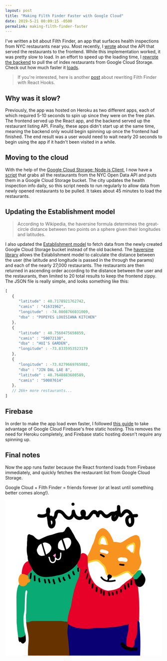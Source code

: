 ```yaml
---
layout: post
title: "Making Filth Finder Faster with Google Cloud"
date: 2019-5-21 00:09:15 -0500
permalink: making-filth-finder-faster
---
```


I've written a bit about Filth Finder, an app that surfaces health inspections from NYC restaurants near you. Most recently, I [wrote](https://codehannah.nyc/nyc_geo_client_api) about the API that served the restaurants to the frontend. While this implementation worked, it was pretty slow to load. In an effort to speed up the loading time, I [rewrote the backend](https://github.com/hcarnes/filth_finder/commit/40ea0759ae863bd5b6b020c28b671b92275cdcbf) to pull the of index restaurants from Google Cloud Storage. Check out how much faster it [loads](https://filth-finder.codehannah.nyc/).

> If you're interested, here is another [post](https://codehannah.nyc/filth_finder_react_hooks) about rewriting Filth Finder with React Hooks.

## Why was it slow?

Previously, the app was hosted on Heroku as two different apps, each of which required 5-10 seconds to spin up since they were on the free plan. The frontend served up the React app, and the backend served up the restaurant listing API. Finally, these apps didn't start up at the same time, meaning the backend only would begin spinning up once the frontend had finished. The end result was a user would need to wait nearly 20 seconds to begin using the app if it hadn't been visited in a while.

## Moving to the cloud

With the help of the [Google Cloud Storage: Node.js Client](https://www.npmjs.com/package/@google-cloud/storage), I now have a [script](https://github.com/hcarnes/filth_finder/blob/40ea0759ae863bd5b6b020c28b671b92275cdcbf/scripts/build-geocode-index.js) that grabs all the restaurants from the NYC Open Data API and puts them in a Google Cloud Storage bucket. The city updates the health inspection info daily, so this script needs to run regularly to allow data from newly opened restaurants to be pulled. It takes about 45 minutes to load the restaurants.

## Updating the Establishment model

> According to Wikipedia, the haversine formula determines the great-circle distance between two points on a sphere given their longitudes and latitudes.

I also updated the [Establishment model](https://github.com/hcarnes/filth_finder/blob/40ea0759ae863bd5b6b020c28b671b92275cdcbf/src/models/Establishment.js#L13) to fetch data from the newly created Google Cloud Storage bucket instead of the old backend. The [haversine library](https://www.npmjs.com/package/haversine) allows the Establishment model to calculate the distance between the user (the latitude and longitude is passed in the through the params) and each of the nearly 27,000 restaurants. The restaurants are then returned in ascending order according to the distance between the user and the restaurants, then limited to 20 total results to keep the frontend zippy. The JSON file is really simple, and looks something like this:

```javascript
[
   {
      "latitude" : 40.7178921762742,
      "camis" : "41631962",
      "longitude" : -74.0008766031009,
      "dba" : "POPEYES LOUISIANA KITCHEN"
   },
   {
      "latitude" : 40.7560475658859,
      "camis" : "50072138",
      "dba" : "HUI'S GARDEN",
      "longitude" : -73.8335953523179
   },
   {
      "longitude" : -73.8279669765882,
      "dba" : "JIN DAL LAE 8",
      "latitude" : 40.7648883680589,
      "camis" : "50087614"
   },
   // 26k+ more restaurants...
]
```

## Firebase
In order to make the app load even faster, I followed [this guide](https://medium.freecodecamp.org/react-and-firebase-are-all-you-need-to-host-your-web-apps-f7ab55919f53) to take advantage of Google Cloud Firebase's free static hosting. This removes the need for Heroku completely, and Firebase static hosting doesn't require any spinning up.

## Final notes

Now the app runs faster because the React frontend loads from Firebase immediately, and quickly fetches the restaurant list from Google Cloud Storage.

Google Cloud + Filth Finder = friends forever (or at least until something better comes along!).

<div class="friends">
  <a href="/img/friends.svg">
    <img src="/img/friends.svg" alt="drawing of cat and shiba hugging"/>
  </a>
</div>
